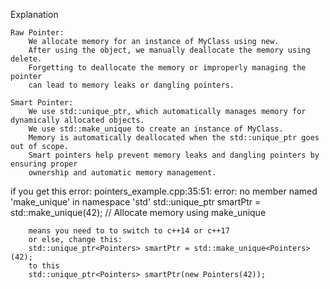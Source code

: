 Explanation

    Raw Pointer:
        We allocate memory for an instance of MyClass using new.
        After using the object, we manually deallocate the memory using delete.
        Forgetting to deallocate the memory or improperly managing the pointer 
        can lead to memory leaks or dangling pointers.

    Smart Pointer:
        We use std::unique_ptr, which automatically manages memory for dynamically allocated objects.
        We use std::make_unique to create an instance of MyClass.
        Memory is automatically deallocated when the std::unique_ptr goes out of scope.
        Smart pointers help prevent memory leaks and dangling pointers by ensuring proper 
        ownership and automatic memory management.

if you get this error:
pointers_example.cpp:35:51: error: no member named 'make_unique' in namespace 'std'
std::unique_ptr<Pointers> smartPtr = std::make_unique<Pointers>(42); 
// Allocate memory using make_unique

        means you need to to switch to c++14 or c++17
        or else, change this:
        std::unique_ptr<Pointers> smartPtr = std::make_unique<Pointers>(42);
        to this
        std::unique_ptr<Pointers> smartPtr(new Pointers(42));
